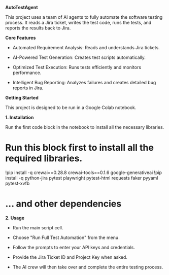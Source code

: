 **AutoTestAgent**


This project uses a team of AI agents to fully automate the software testing process. It reads a Jira ticket, writes the test code, runs the tests, and reports the results back to Jira.

**Core Features**

* Automated Requirement Analysis: Reads and understands Jira tickets.

* AI-Powered Test Generation: Creates test scripts automatically.

* Optimized Test Execution: Runs tests efficiently and monitors performance.

* Intelligent Bug Reporting: Analyzes failures and creates detailed bug reports in Jira.

**Getting Started**


This project is designed to be run in a Google Colab notebook.

**1. Installation**


Run the first code block in the notebook to install all the necessary libraries.

# Run this block first to install all the required libraries.
!pip install -q crewai==0.28.8 crewai-tools==0.1.6 google-generativeai 
!pip install -q python-jira pytest playwright pytest-html requests faker pyyaml pytest-xvfb
# ... and other dependencies

**2. Usage**
* Run the main script cell.

* Choose "Run Full Test Automation" from the menu.

* Follow the prompts to enter your API keys and credentials.

* Provide the Jira Ticket ID and Project Key when asked.

* The AI crew will then take over and complete the entire testing process.
